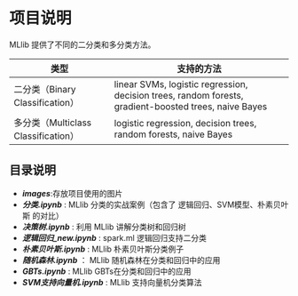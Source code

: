 # 项目说明
MLlib 提供了不同的二分类和多分类方法。  

| 类型 | 支持的方法 |
| --- | --- |
| 二分类（Binary Classification） | linear SVMs, logistic regression, decision trees, random forests, gradient-boosted trees, naive Bayes |
|  多分类（Multiclass Classification） | logistic regression, decision trees, random forests, naive Bayes |

## 目录说明
- ***images***:存放项目使用的图片  
- ***分类.ipynb*** : MLlib 分类的实战案例（包含了 逻辑回归、SVM模型、朴素贝叶斯 的对比） 
- ***决策树.ipynb*** : 利用 MLlib 讲解分类树和回归树  
- ***逻辑回归_new.ipynb*** : spark.ml 逻辑回归支持二分类  
- ***朴素贝叶斯.ipynb*** : MLlib 朴素贝叶斯分类例子  
- ***随机森林.ipynb*** ： MLlib 随机森林在分类和回归中的应用  
- ***GBTs.ipynb*** : MLlib GBTs在分类和回归中的应用  
- ***SVM支持向量机.ipynb*** : MLlib 支持向量机分类算法
